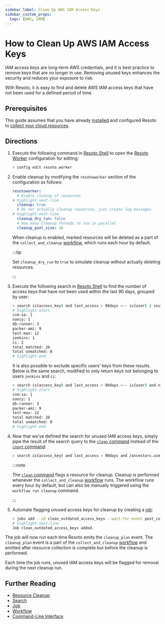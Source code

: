 ```yaml
---
sidebar_label: Clean Up AWS IAM Access Keys
sidebar_custom_props:
  tags: [AWS, IAM]
---
```


# How to Clean Up AWS IAM Access Keys

IAM access keys are long-term AWS credentials, and it is best practice to remove keys that are no longer in use. Removing unused keys enhances the security and reduces your exposure to risk.

With Resoto, it is easy to find and delete AWS IAM access keys that have not been used for a defined period of time.

## Prerequisites

This guide assumes that you have already [installed](../../getting-started/install-resoto/index.md) and configured Resoto to [collect your cloud resources](../../getting-started/configure-cloud-provider-access/index.md).

## Directions

1. Execute the following command in [Resoto Shell](../../concepts/components/shell.md) to open the [Resoto Worker](../../concepts/components/worker.md) configuration for editing:

   ```bash
   > config edit resoto.worker
   ```

2. Enable cleanup by modifying the `resotoworker` section of the configuration as follows:

   ```yaml
   resotoworker:
     # Enable cleanup of resources
   # highlight-next-line
     cleanup: true
     # Do not actually cleanup resources, just create log messages
   # highlight-next-line
     cleanup_dry_run: false
     # How many cleanup threads to run in parallel
     cleanup_pool_size: 16
   ```

   When cleanup is enabled, marked resources will be deleted as a part of the `collect_and_cleanup` [workflow](../../concepts/automation/workflow.md), which runs each hour by default.

   :::tip

   Set `cleanup_dry_run` to `true` to simulate cleanup without actually deleting resources.

   :::

3. Execute the following search in [Resoto Shell](../../concepts/components/shell.md) to find the number of access keys that have not been used within the last 90 days, grouped by user:

   ```bash
   > search is(access_key) and last_access > 90days <-- is(user) | count name
   # highlight-start
   ​ccm-sa: 1
   ​nancy: 1
   ​db-runner: 3
   ​packer-ami: 9
   ​test-max: 12
   ​jenkins: 1
   ​ci: 2
   ​total matched: 26
   ​total unmatched: 0
   # highlight-end
   ```

   It is also possible to exclude specific users' keys from these results. Below is the same search, modified to only return keys not belonging to users `jenkins` and `ci`:

   ```bash
   > search is(access_key) and last_access > 90days <-- is(user) and name not in [jenkins, ci] | count name
   # highlight-start
   ​ccm-sa: 1
   ​nancy: 1
   ​db-runner: 3
   ​packer-ami: 9
   ​test-max: 12
   ​total matched: 26
   ​total unmatched: 0
   # highlight-end
   ```

4. Now that we've defined the search for unused IAM access keys, simply pipe the result of the search query to the [`clean` command](../../reference/cli/action-commands/clean.md) instead of the [`count` command](../../reference/cli/search-commands/count.md):

   ```bash
   > search is(access_key) and last_access > 90days and /ancestors.user.reported.name not in [jenkins, ci] | clean
   ```

   :::note

   The [`clean` command](../../reference/cli/action-commands/clean.md) flags a resource for cleanup. Cleanup is performed whenever the `collect_and_cleanup` [workflow](../../concepts/automation/workflow.md) runs. The workflow runs every hour by default, but can also be manually triggered using the `workflow run cleanup` command.

   :::

5. Automate flagging unused access keys for cleanup by creating a [job](../../concepts/automation/job.md):

   ```bash
   > jobs add --id clean_outdated_access_keys --wait-for-event post_collect 'search is(access_key) and last_access > 90days and /ancestors.user.reported.name not in [jenkins, ci] | clean'
   # highlight-next-line
   ​Job clean_outdated_access_keys added.
   ```

The job will now run each time Resoto emits the `cleanup_plan` event. The `cleanup_plan` event is a part of the `collect_and_cleanup` [workflow](../../concepts/automation/workflow.md) and emitted after resource collection is complete but before the cleanup is performed.

Each time the job runs, unused IAM access keys will be flagged for removal during the next cleanup run.

## Further Reading

- [Resource Cleanup](../../concepts/resource-management/cleanup.md)
- [Search](../../reference/search/index.md)
- [Job](../../concepts/automation/job.md)
- [Workflow](../../concepts/automation/workflow.md)
- [Command-Line Interface](../../reference/cli/index.md)
